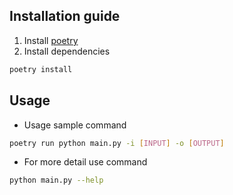 ## Installation guide

1. Install [poetry](https://python-poetry.org/)
2. Install dependencies
```sh
poetry install
```

## Usage
- Usage sample command
```sh
poetry run python main.py -i [INPUT] -o [OUTPUT]
```

- For more detail use command
```sh
python main.py --help
```
